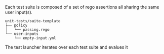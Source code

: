 
Each test suite is composed of a set of rego assertions all sharing the same user input(s).

```
unit-tests/suite-template
├── policy
│   └── passing.rego
└── user-inputs
    └── empty-input.yml
```

The test launcher iterates over each test suite and evalues it
